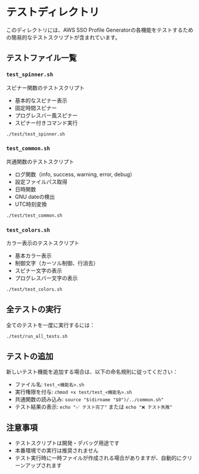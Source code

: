 # テストディレクトリ

このディレクトリには、AWS SSO Profile Generatorの各機能をテストするための簡易的なテストスクリプトが含まれています。

## テストファイル一覧

### `test_spinner.sh`
スピナー関数のテストスクリプト
- 基本的なスピナー表示
- 固定時間スピナー
- プログレスバー風スピナー
- スピナー付きコマンド実行

```bash
./test/test_spinner.sh
```

### `test_common.sh`
共通関数のテストスクリプト
- ログ関数（info, success, warning, error, debug）
- 設定ファイルパス取得
- 日時関数
- GNU dateの検出
- UTC時刻変換

```bash
./test/test_common.sh
```

### `test_colors.sh`
カラー表示のテストスクリプト
- 基本カラー表示
- 制御文字（カーソル制御、行消去）
- スピナー文字の表示
- プログレスバー文字の表示

```bash
./test/test_colors.sh
```

## 全テストの実行

全てのテストを一度に実行するには：

```bash
./test/run_all_tests.sh
```

## テストの追加

新しいテスト機能を追加する場合は、以下の命名規則に従ってください：

- ファイル名: `test_<機能名>.sh`
- 実行権限を付与: `chmod +x test/test_<機能名>.sh`
- 共通関数の読み込み: `source "$(dirname "$0")/../common.sh"`
- テスト結果の表示: `echo "✅ テスト完了"` または `echo "❌ テスト失敗"`

## 注意事項

- テストスクリプトは開発・デバッグ用途です
- 本番環境での実行は推奨されません
- テスト実行時に一時ファイルが作成される場合がありますが、自動的にクリーンアップされます